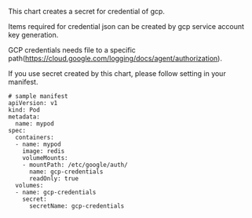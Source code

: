 This chart creates a secret for credential of gcp.

Items required for credential json can be created by gcp service account key generation.

GCP credentials needs file to a specific path(https://cloud.google.com/logging/docs/agent/authorization).

If you use secret created by this chart, please follow setting in your manifest.

```
# sample manifest
apiVersion: v1
kind: Pod
metadata:
  name: mypod
spec:
  containers:
  - name: mypod
    image: redis
    volumeMounts:
    - mountPath: /etc/google/auth/
      name: gcp-credentials
      readOnly: true
  volumes:
  - name: gcp-credentials
    secret:
      secretName: gcp-credentials
```
